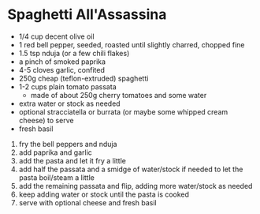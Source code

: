 # Spaghetti All'Assassina 

* 1/4 cup decent olive oil
* 1 red bell pepper, seeded, roasted until slightly charred, chopped fine
* 1.5 tsp nduja (or a few chili flakes)
* a pinch of smoked paprika
* 4-5 cloves garlic, confited
* 250g cheap (teflon-extruded) spaghetti
* 1-2 cups plain tomato passata
  * made of about 250g cherry tomatoes and some water
* extra water or stock as needed
* optional stracciatella or burrata (or maybe some whipped cream cheese) to serve
* fresh basil

1. fry the bell peppers and nduja
2. add paprika and garlic
3. add the pasta and let it fry a little
4. add half the passata and a smidge of water/stock if needed to let the pasta boil/steam a little
5. add the remaining passata and flip, adding more water/stock as needed
6. keep adding water or stock until the pasta is cooked 
7. serve with optional cheese and fresh basil

